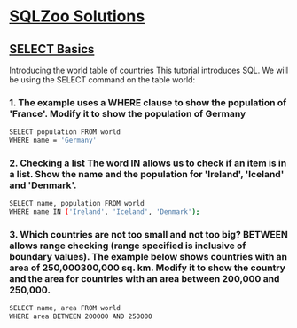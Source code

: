 # [SQLZoo Solutions](http://sqlzoo.net/wiki/SQL_Tutorial)

## [SELECT Basics](http://sqlzoo.net/wiki/SELECT_basics)

Introducing the world table of countries
This tutorial introduces SQL. We will be using the SELECT command on the table world: 

### 1. The example uses a WHERE clause to show the population of 'France'. Modify it to show the population of Germany 
```sh
SELECT population FROM world 
WHERE name = 'Germany' 
```

### 2. Checking a list The word IN allows us to check if an item is in a list. Show the name and the population for 'Ireland', 'Iceland' and 'Denmark'. 
```sh
SELECT name, population FROM world 
WHERE name IN ('Ireland', 'Iceland', 'Denmark'); 
```

### 3. Which countries are not too small and not too big? BETWEEN allows range checking (range specified is inclusive of boundary values). The example below shows countries with an area of 250,000300,000 sq. km. Modify it to show the country and the area for countries with an area between 200,000 and 250,000. 
```sh
SELECT name, area FROM world 
WHERE area BETWEEN 200000 AND 250000 
```